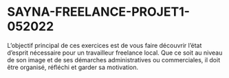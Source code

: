 # SAYNA-FREELANCE-PROJET1-052022
L’objectif principal de ces exercices est de vous faire découvrir l’état d’esprit nécessaire pour un travailleur freelance local. Que ce soit au niveau de son image et de ses démarches administratives ou commerciales, il doit être organisé, réfléchi et garder sa motivation.
